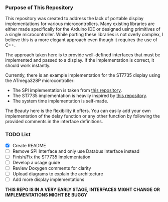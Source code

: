 ### Purpose of This Repository

This repository was created to address the lack of portable display implementations for various microcontrollers.
Many existing libraries are either made specifically for the Arduino IDE or designed using primitives of a single microcontroller. 
While porting these libraries is not overly complex, I believe this is a more elegant approach even though it requires the use of C++.

The approach taken here is to provide well-defined interfaces that must be implemented and passed to a display. If the implementation is correct, it should work instantly.

Currently, there is an example implementation for the ST7735 display using the ATmega328P microcontroller:
- The SPI implementation is taken from [this repository](https://github.com/goessl/ATmega328P/tree/master).
- The ST7735 implementation is heavily inspired by [this repository](https://github.com/Matiasus/ST7735/tree/master).
- The system time implementation is self-made.

The Beauty here is the flexibility it offers. You can easily add your own implementation of the delay function or any other function by following the provided comments in the interface definitions.

### TODO List
- [x] Create README
- [ ] Remove SPI Interface and only use Databus Interface instead
- [ ] Finish/Fix the ST7735 Implementation
- [ ] Develop a usage guide
- [ ] Review Doxygen comments for clarity
- [ ] Upload diagrams to explain the architecture
- [ ] Add more display implementations

**THIS REPO IS IN A VERY EARLY STAGE, INTERFACES MIGHT CHANGE OR IMPLEMENTATIONS MIGHT BE BUGGY**
